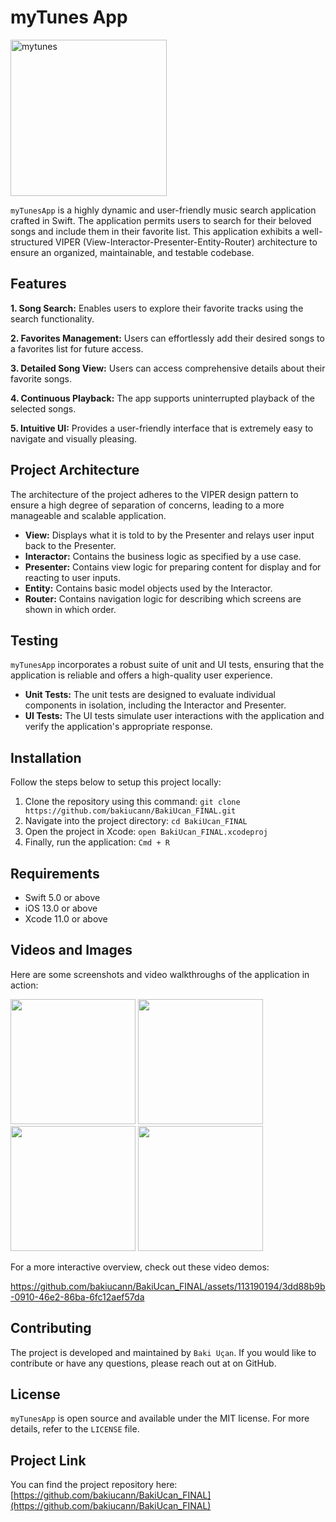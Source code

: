# myTunes App

<img width="250" alt="mytunes" src="https://github.com/bakiucann/BakiUcan_FINAL/assets/113190194/e2d4ef20-035c-48f2-b421-35645d67e55e">

`myTunesApp` is a highly dynamic and user-friendly music search application crafted in Swift. The application permits users to search for their beloved songs and include them in their favorite list. This application exhibits a well-structured VIPER (View-Interactor-Presenter-Entity-Router) architecture to ensure an organized, maintainable, and testable codebase.

## Features


**1. Song Search:** Enables users to explore their favorite tracks using the search functionality.

**2. Favorites Management:** Users can effortlessly add their desired songs to a favorites list for future access.

**3. Detailed Song View:** Users can access comprehensive details about their favorite songs.

**4. Continuous Playback:** The app supports uninterrupted playback of the selected songs.

**5. Intuitive UI:** Provides a user-friendly interface that is extremely easy to navigate and visually pleasing.

## Project Architecture

The architecture of the project adheres to the VIPER design pattern to ensure a high degree of separation of concerns, leading to a more manageable and scalable application.

- **View:** Displays what it is told to by the Presenter and relays user input back to the Presenter.
- **Interactor:** Contains the business logic as specified by a use case.
- **Presenter:** Contains view logic for preparing content for display and for reacting to user inputs.
- **Entity:** Contains basic model objects used by the Interactor.
- **Router:** Contains navigation logic for describing which screens are shown in which order.

## Testing

`myTunesApp` incorporates a robust suite of unit and UI tests, ensuring that the application is reliable and offers a high-quality user experience.

- **Unit Tests:** The unit tests are designed to evaluate individual components in isolation, including the Interactor and Presenter.
- **UI Tests:** The UI tests simulate user interactions with the application and verify the application's appropriate response.

## Installation

Follow the steps below to setup this project locally:

1. Clone the repository using this command: `git clone https://github.com/bakiucann/BakiUcan_FINAL.git`
2. Navigate into the project directory: `cd BakiUcan_FINAL`
3. Open the project in Xcode: `open BakiUcan_FINAL.xcodeproj`
4. Finally, run the application: `Cmd + R`

## Requirements

- Swift 5.0 or above
- iOS 13.0 or above
- Xcode 11.0 or above

## Videos and Images

Here are some screenshots and video walkthroughs of the application in action:

<img src="https://github.com/bakiucann/BakiUcan_FINAL/assets/113190194/bbdd064b-a065-47f0-af58-7d779aa80747" width="200" />
<img src="https://github.com/bakiucann/BakiUcan_FINAL/assets/113190194/7c8c21ae-20c6-4d88-a3d7-7fbbde882027" width="200" />
<img src="https://github.com/bakiucann/BakiUcan_FINAL/assets/113190194/436385f3-aa6e-497f-a1b2-3fc2235f4704" width="200" />
<img src="https://github.com/bakiucann/BakiUcan_FINAL/assets/113190194/577f0913-e047-4eae-9165-84f07b461ea8" width="200" />


For a more interactive overview, check out these video demos:



https://github.com/bakiucann/BakiUcan_FINAL/assets/113190194/3dd88b9b-0910-46e2-86ba-6fc12aef57da


## Contributing

The project is developed and maintained by `Baki Uçan`. If you would like to contribute or have any questions, please reach out at on GitHub.

## License

`myTunesApp` is open source and available under the MIT license. For more details, refer to the `LICENSE` file.

## Project Link

You can find the project repository here: [https://github.com/bakiucann/BakiUcan_FINAL](https://github.com/bakiucann/BakiUcan_FINAL)

